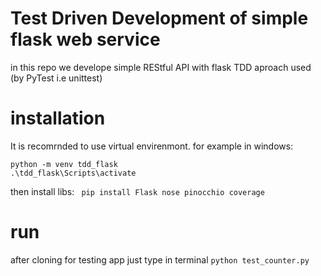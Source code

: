 # Test Driven Development of simple flask web service
in this repo we develope simple REStful API with flask 
TDD aproach used (by PyTest i.e unittest)


# installation
It is recomrnded to use virtual envirenmont. for example in windows:

```
python -m venv tdd_flask
.\tdd_flask\Scripts\activate
``` 

then install libs:
` pip install Flask nose pinocchio coverage` 


# run
after cloning for testing app just type in terminal
`python test_counter.py`
